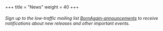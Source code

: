 +++
title = "News"
weight = 40
+++

<div class="container important-news stripe-4 text-center">
    <h6>
        Sign up to the low-traffic mailing list <a href="https://lists.fz-juelich.de/mailman/listinfo/BornAgain-announcements">BornAgain-announcements</a>
         to receive notifications about new releases and other important events.
    </h6>
</div>
